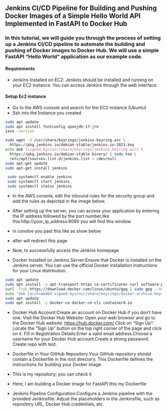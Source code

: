 ## Jenkins CI/CD Pipeline for Building and Pushing Docker Images of a Simple Hello World API Implemented in FastAPI to Docker Hub
###  In this tutorial, we will guide you through the process of setting up a Jenkins CI/CD pipeline to automate the building and pushing of Docker images to Docker Hub. We will use a simple FastAPI “Hello World” application as our example code.

#### Requirements
+  Jenkins Installed on EC2: Jenkins should be installed and running on your EC2 instance. You can access Jenkins through the web interface.

#### Setup Ec2 instance
+  Go to the AWS console and search for the EC2 instance (Ubuntu)
+  Ssh into the Instance you created
  

<!-- Updating the ubuntu server (Prepping the server for configuration) -->

```bash
sudo apt update
sudo apt install fontconfig openjdk-17-jre
java -version
```
<!--Now, you need to execute the following commands to install Jenkins -->
<!-- Installing Jenkins via command line -->
```bash
sudo wget -O /usr/share/keyrings/jenkins-keyring.asc \
  https://pkg.jenkins.io/debian-stable/jenkins.io-2023.key
echo deb [signed-by=/usr/share/keyrings/jenkins-keyring.asc] \
  https://pkg.jenkins.io/debian-stable binary/ | sudo tee \
  /etc/apt/sources.list.d/jenkins.list > /dev/null
sudo apt-get update
sudo apt-get install jenkins
```

<!-- To start the jenkins you need to perfrom this command -->
```bash
 sudo systemctl enable jenkins
 sudo systemctl start jenkins
 sudo systemctl status jenkins
 ```

 + In the AWS console, edit the inbound rules for the security group and add the rules as depicted in the image below.

 + After setting up the server, you can access your application by entering the IP address followed by the port number,like this:http://your_ip_address:8080 you will find this window

 + in consloe you past this like as show below

 + after will redirect this page

 + Now, to successfully access the Jenkins homepage

 + Docker Installed on Jenkins Server:Ensure that Docker is installed on the Jenkins server. You can use the official Docker installation instructions for your Linux distribution.

 ```bash
sudo apt update
sudo apt install -y apt-transport-https ca-certificates curl software-properties-common
curl -fsSL https://download.docker.com/linux/ubuntu/gpg | sudo gpg --dearmor -o /usr/share/keyrings/docker-archive-keyring.gpg
echo "deb [arch=amd64 signed-by=/usr/share/keyrings/docker-archive-keyring.gpg] https://download.docker.com/linux/ubuntu $(lsb_release -cs) stable" | sudo tee /etc/apt/sources.list.d/docker.list > /dev/null
sudo apt update
sudo apt install -y docker-ce docker-ce-cli containerd.io 
```

+ Docker Hub Account:Create an account on Docker Hub if you don’t have one. Visit the Docker Hub Website: Open your web browser and go to the Docker Hub website: https://hub.docker.com/ Click on “Sign Up”: Locate the “Sign Up” button on the top right corner of the page and click on it. Fill in Registration Details:Enter a valid email address.Choose a username for your Docker Hub account.Create a strong password. Create repo with test.

+ Dockerfile in Your GitHub Repository:Your GitHub repository should contain a Dockerfile in the root directory. This Dockerfile defines the instructions for building your Docker image.

+ This is my repository; you can check it 

+ Here, I am building a Docker image for FastAPI this my Dockerfile

+ Jenkins Pipeline Configuration:Configure a Jenkins pipeline with the provided Jenkinsfile. Adjust the placeholders in the Jenkinsfile, such as repository URL, Docker Hub credentials, etc.